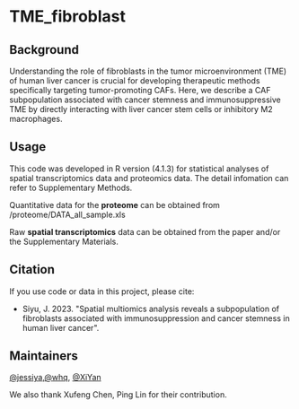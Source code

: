 # TME_fibroblast
## Background
Understanding the role of fibroblasts in the tumor microenvironment (TME) of human liver cancer is crucial for developing therapeutic methods specifically targeting tumor-promoting CAFs. Here, we describe a CAF subpopulation associated with cancer stemness and immunosuppressive TME by directly interacting with liver cancer stem cells or inhibitory M2 macrophages.

## Usage
This code was developed in R version (4.1.3) for statistical analyses of spatial transcriptomics data and proteomics data. The detail infomation can refer to Supplementary Methods.

Quantitative data for the **proteome** can be obtained from /proteome/DATA_all_sample.xls

Raw **spatial transcriptomics** data can be obtained from the paper and/or the Supplementary Materials.

## Citation
If you use code or data in this project, please cite:

- Siyu, J. 2023. "Spatial multiomics analysis reveals a subpopulation of fibroblasts associated with immunosuppression and cancer stemness in human liver cancer". 

## Maintainers
[@jessiya](https://github.com/jessiya825),[@whq](https://github.com/wheat-whq), [@XiYan](https://github.com/Xicici-Yan)

We also thank Xufeng Chen, Ping Lin for their contribution.

